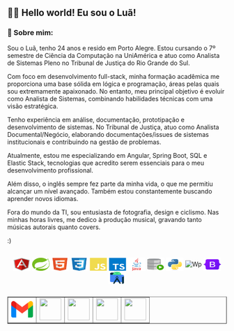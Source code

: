 ## 👋🏻 Hello world! Eu sou o Luã!

### 🌙 Sobre mim:
Sou o Luã, tenho 24 anos e resido em Porto Alegre. Estou cursando o 7º semestre de Ciência da Computação na UniAmérica e atuo como Analista de Sistemas Pleno no Tribunal de Justiça do Rio Grande do Sul.

Com foco em desenvolvimento full-stack, minha formação acadêmica me proporciona uma base sólida em lógica e programação, áreas pelas quais sou extremamente apaixonado. No entanto, meu principal objetivo é evoluir como Analista de Sistemas, combinando habilidades técnicas com uma visão estratégica.

Tenho experiência em análise, documentação, prototipação e desenvolvimento de sistemas. No Tribunal de Justiça, atuo como Analista Documental/Negócio, elaborando documentações/issues de sistemas institucionais e contribuindo na gestão de problemas.

Atualmente, estou me especializando em Angular, Spring Boot, SQL e Elastic Stack, tecnologias que acredito serem essenciais para o meu desenvolvimento profissional.

Além disso, o inglês sempre fez parte da minha vida, o que me permitiu alcançar um nível avançado. Também estou constantemente buscando aprender novos idiomas.

Fora do mundo da TI, sou entusiasta de fotografia, design e ciclismo. Nas minhas horas livres, me dedico à produção musical, gravando tanto músicas autorais quanto covers.

:)

<div align="center" inline_block"><br>
  <img align="center" alt="Angular" height="30" width="40" src="https://raw.githubusercontent.com/devicons/devicon/master/icons/angularjs/angularjs-original.svg">
  <img align="center" alt="SpringBoot" height="30" width="40" src="https://raw.githubusercontent.com/devicons/devicon/master/icons/spring/spring-original.svg">
  <img align="center" alt="HTML" height="30" width="40" src="https://raw.githubusercontent.com/devicons/devicon/master/icons/html5/html5-original.svg">
  <img align="center" alt="CSS" height="30" width="40" src="https://raw.githubusercontent.com/devicons/devicon/master/icons/css3/css3-original.svg">
  <img align="center" alt="Js" height="30" width="40" src="https://raw.githubusercontent.com/devicons/devicon/master/icons/javascript/javascript-plain.svg">
  <img align="center" alt="Ts" height="30" width="40" src="https://raw.githubusercontent.com/devicons/devicon/master/icons/typescript/typescript-plain.svg">
  <img align="center" alt="Java" height="30" width="40" src="https://raw.githubusercontent.com/devicons/devicon/master/icons/java/java-original-wordmark.svg">
  <img align="center" alt="SQLDev" height="30" width="40" src="https://raw.githubusercontent.com/devicons/devicon/master/icons/sqldeveloper/sqldeveloper-original.svg">
  <img align="center" alt="Python" height="30" width="40" src="https://raw.githubusercontent.com/devicons/devicon/master/icons/python/python-original.svg">
  <img align="center" alt="Wp" height="30" width="30" src="Ícones/WordPress Icon.png">
  <img align="center" alt="Bootstrap" height="30" width="40" src="https://raw.githubusercontent.com/devicons/devicon/master/icons/bootstrap/bootstrap-original.svg">
  <img align="center" alt="AndroidStudio" height="30" width="40" src= "https://github.com/devicons/devicon/blob/master/icons/androidstudio/androidstudio-original.svg">
</div>

  ##

<div>
      <table border="1" align="center">
        <tr>
            <td align="center"><a href="mailto:luaornelas@gmail.com"><img height="50" width="50" src="Ícones/Gmail Icon.png" target="_blank"></td>
            <td align="center"><a href="https://www.linkedin.com/in/lu%C3%A3-ornelas/" target="_blank"><img height="50" width="50" src="Ícones/LinkedIn Icon.png" target="_blank"></td>
            <td align="center"><a href="https://instagram.com/luornel" target="_blank"><img height="50" width="50" src="Ícones/Instagram Icon.png" target="_blank"></td>
            <td align="center"><a href="https://www.tiktok.com/@luornel" target="_blank"><img height="50" width="50" src="Ícones/TikTok Icon.png" target="_blank"></td>
            <td align="center"><a href="https://soundcloud.com/luornel" target="_blank"><img height="50" width="50" src="Ícones/Soundcloud Icon.png" target="_blank"></td>
        </tr>
    </table>
</div>
